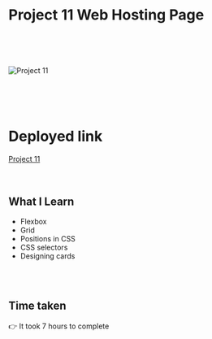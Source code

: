 # Project 11 Web Hosting Page

<br>
<br>
<br>

![Project 11](/project11.png)

<br>
<br>
<br>

# Deployed link

[Project 11](https://web-hosting-page.netlify.app/ "project link")
<br>
<br>
<br>

## What I Learn

* Flexbox
* Grid
* Positions in CSS
* CSS selectors
* Designing cards

 <br>
 <br>

## Time taken 
👉 It took 7 hours to complete

